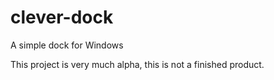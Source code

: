 clever-dock
===========

A simple dock for Windows

This project is very much alpha, this is not a finished product.